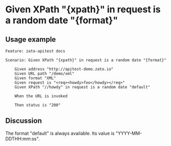 
Given XPath "{xpath}" in request is a random date "{format}"
=============================================================================================================

Usage example
-------------

```
Feature: zato-apitest docs

Scenario: Given XPath "{xpath}" in request is a random date "{format}"

    Given address "http://apitest-demo.zato.io"
    Given URL path "/demo/xml"
    Given format "XML"
    Given request is "<req><howdy>foo</howdy></req>"
    Given XPath "//howdy" in request is a random date "default"

    When the URL is invoked

    Then status is "200"
```

Discussion
----------

The format "default" is always available. Its value is "YYYY-MM-DDTHH:mm:ss".